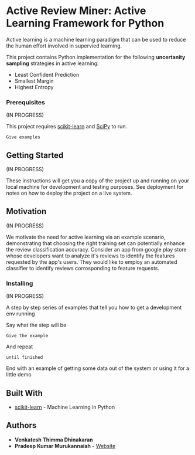 
# Active Review Miner: Active Learning Framework for Python

Active learning is a machine learning paradigm that can be used to reduce the human effort involved in supervied learning.

This project contains Python implementation for the following **uncertanity sampling** strategies in active learning:

* Least Confident Prediction
* Smallest Margin
* Highest Entropy

### Prerequisites

(IN PROGRESS)

This project requires [scikit-learn](http://scikit-learn.org/stable/index.html) and [SciPy](https://www.scipy.org/) to run.

```
Give examples
```

## Getting Started

(IN PROGRESS)

These instructions will get you a copy of the project up and running on your local machine for development and testing purposes. See deployment for notes on how to deploy the project on a live system.

## Motivation

(IN PROGRESS)

We motivate the need for active learning via an example scenario, demonstrating that choosing the right training set can potentially enhance the review classification accuracy. Consider an app from google play store whose developers want to analyze it's reviews to identify the features requested by the app's users. They would like to employ an automated classifier to identify reviews corrosponding to feature requests.

### Installing

(IN PROGRESS)

A step by step series of examples that tell you how to get a development env running

Say what the step will be

```
Give the example
```

And repeat

```
until finished
```

End with an example of getting some data out of the system or using it for a little demo


## Built With

* [scikit-learn](http://scikit-learn.org/stable/index.html) - Machine Learning in Python



## Authors

* **Venkatesh Thimma Dhinakaran**
* **Pradeep Kumar Murukannaiah** - [Website](http://www.se.rit.edu/~pkm/)


